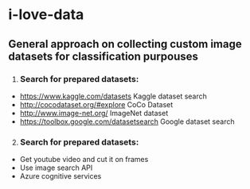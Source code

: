 # i-love-data
## General approach on collecting custom image datasets for classification purpouses

1.  ### Search for prepared datasets:
* https://www.kaggle.com/datasets Kaggle dataset search
* http://cocodataset.org/#explore CoCo Dataset
* http://www.image-net.org/ ImageNet dataset
* https://toolbox.google.com/datasetsearch Google dataset search

2.  ### Search for prepared datasets:
* Get youtube video and cut it on frames
* Use image search API 
* Azure cognitive services
